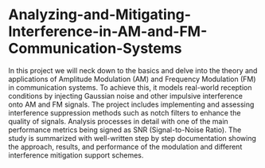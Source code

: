 # Analyzing-and-Mitigating-Interference-in-AM-and-FM-Communication-Systems

In this project we will neck down to the basics and delve into the theory and applications of Amplitude Modulation (AM) and Frequency Modulation (FM) in communication systems. To achieve this, it models real-world reception conditions by injecting Gaussian noise and other impulsive interference onto AM and FM signals. The project includes implementing and assessing interference suppression methods such as notch filters to enhance the quality of signals. Analysis processes in detail with one of the main performance metrics being signed as SNR (Signal-to-Noise Ratio). The study is summarized with well-written step by step documentation showing the approach, results, and performance of the modulation and different interference mitigation support schemes.
